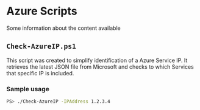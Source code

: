 # Azure Scripts

Some information about the content available

## `Check-AzureIP.ps1`

This script was created to simplify identification of a Azure Service IP. It retrieves the latest JSON file from Microsoft and checks to which Services that specific IP is included.

### Sample usage

```bash
PS> ./Check-AzureIP -IPAddress 1.2.3.4

```

